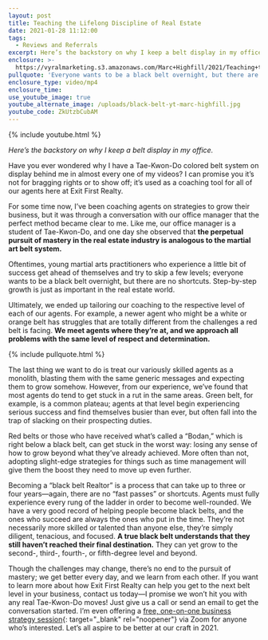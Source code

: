 ```yaml
---
layout: post
title: Teaching the Lifelong Discipline of Real Estate
date: 2021-01-28 11:12:00
tags:
  - Reviews and Referrals
excerpt: Here’s the backstory on why I keep a belt display in my office.
enclosure: >-
  https://vyralmarketing.s3.amazonaws.com/Marc+Highfill/2021/Teaching+the+Lifelong+Discipline+of+Real+Estate.mp4
pullquote: 'Everyone wants to be a black belt overnight, but there are no shortcuts.'
enclosure_type: video/mp4
enclosure_time:
use_youtube_image: true
youtube_alternate_image: /uploads/black-belt-yt-marc-highfill.jpg
youtube_code: ZkUtzbCubAM
---
```


{% include youtube.html %}

*Here’s the backstory on why I keep a belt display in my office.*

Have you ever wondered why I have a Tae-Kwon-Do colored belt system on display behind me in almost every one of my videos? I can promise you it’s not for bragging rights or to show off; it’s used as a coaching tool for all of our agents here at Exit First Realty.&nbsp;

For some time now, I’ve been coaching agents on strategies to grow their business, but it was through a conversation with our office manager that the perfect method became clear to me. Like me, our office manager is a student of Tae-Kwon-Do, and one day she observed that **the perpetual pursuit of mastery in the real estate industry is analogous to the martial art belt system.&nbsp;**

Oftentimes, young martial arts practitioners who experience a little bit of success get ahead of themselves and try to skip a few levels; everyone wants to be a black belt overnight, but there are no shortcuts. Step-by-step growth is just as important in the real estate world.&nbsp;

Ultimately, we ended up tailoring our coaching to the respective level of each of our agents. For example, a newer agent who might be a white or orange belt has struggles that are totally different from the challenges a red belt is facing. **We meet agents where they’re at, and we approach all problems with the same level of respect and determination.&nbsp;**

{% include pullquote.html %}

The last thing we want to do is treat our variously skilled agents as a monolith, blasting them with the same generic messages and expecting them to grow somehow. However, from our experience, we’ve found that most agents do tend to get stuck in a rut in the same areas. Green belt, for example, is a common plateau; agents at that level begin experiencing serious success and find themselves busier than ever, but often fall into the trap of slacking on their prospecting duties.&nbsp;

Red belts or those who have received what’s called a “Bodan,” which is right below a black belt, can get stuck in the worst way: losing any sense of how to grow beyond what they’ve already achieved. More often than not, adopting slight-edge strategies for things such as time management will give them the boost they need to move up even further.&nbsp;

Becoming a “black belt Realtor” is a process that can take up to three or four years—again, there are no “fast passes” or shortcuts. Agents must fully experience every rung of the ladder in order to become well-rounded. We have a very good record of helping people become black belts, and the ones who succeed are always the ones who put in the time. They’re not necessarily more skilled or talented than anyone else, they’re simply diligent, tenacious, and focused. **A true black belt understands that they still haven’t reached their final destination.** They can yet grow to the second-, third-, fourth-, or fifth-degree level and beyond.&nbsp;

Though the challenges may change, there’s no end to the pursuit of mastery; we get better every day, and we learn from each other. If you want to learn more about how Exit First Realty can help you get to the next belt level in your business, contact us today—I promise we won’t hit you with any real Tae-Kwon-Do moves\! Just give us a call or send an email to get the conversation started. I’m even offering a [free, one-on-one business strategy session](https://richmondrealestatejobs.com/strategy-call){: target="_blank" rel="noopener"}&nbsp;via Zoom for anyone who’s interested. Let’s all aspire to be better at our craft in 2021.
